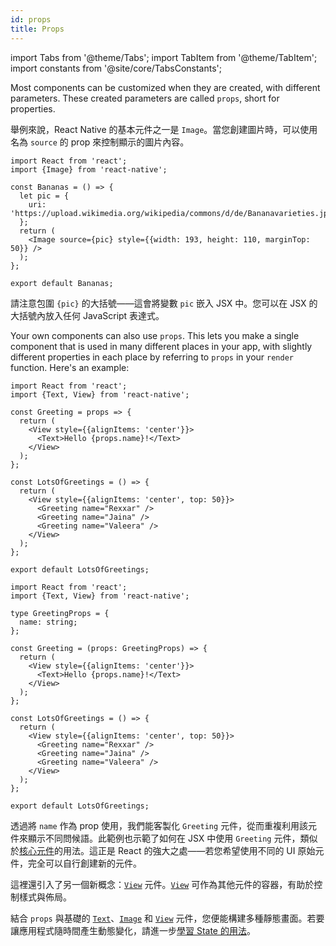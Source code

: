 ```yaml
---
id: props
title: Props
---
```


import Tabs from '@theme/Tabs'; import TabItem from '@theme/TabItem'; import constants from '@site/core/TabsConstants';

Most components can be customized when they are created, with different parameters. These created parameters are called `props`, short for properties.

舉例來說，React Native 的基本元件之一是 `Image`。當您創建圖片時，可以使用名為 `source` 的 prop 來控制顯示的圖片內容。

```SnackPlayer name=Props
import React from 'react';
import {Image} from 'react-native';

const Bananas = () => {
  let pic = {
    uri: 'https://upload.wikimedia.org/wikipedia/commons/d/de/Bananavarieties.jpg',
  };
  return (
    <Image source={pic} style={{width: 193, height: 110, marginTop: 50}} />
  );
};

export default Bananas;
```

請注意包圍 `{pic}` 的大括號——這會將變數 `pic` 嵌入 JSX 中。您可以在 JSX 的大括號內放入任何 JavaScript 表達式。

Your own components can also use `props`. This lets you make a single component that is used in many different places in your app, with slightly different properties in each place by referring to `props` in your `render` function. Here's an example:

<Tabs groupId="language" queryString defaultValue={constants.defaultSnackLanguage} values={constants.snackLanguages}>
<TabItem value="javascript">

```SnackPlayer name=Props&ext=js
import React from 'react';
import {Text, View} from 'react-native';

const Greeting = props => {
  return (
    <View style={{alignItems: 'center'}}>
      <Text>Hello {props.name}!</Text>
    </View>
  );
};

const LotsOfGreetings = () => {
  return (
    <View style={{alignItems: 'center', top: 50}}>
      <Greeting name="Rexxar" />
      <Greeting name="Jaina" />
      <Greeting name="Valeera" />
    </View>
  );
};

export default LotsOfGreetings;
```

</TabItem>
<TabItem value="typescript">

```SnackPlayer name=Props&ext=tsx
import React from 'react';
import {Text, View} from 'react-native';

type GreetingProps = {
  name: string;
};

const Greeting = (props: GreetingProps) => {
  return (
    <View style={{alignItems: 'center'}}>
      <Text>Hello {props.name}!</Text>
    </View>
  );
};

const LotsOfGreetings = () => {
  return (
    <View style={{alignItems: 'center', top: 50}}>
      <Greeting name="Rexxar" />
      <Greeting name="Jaina" />
      <Greeting name="Valeera" />
    </View>
  );
};

export default LotsOfGreetings;
```

</TabItem>
</Tabs>

透過將 `name` 作為 prop 使用，我們能客製化 `Greeting` 元件，從而重複利用該元件來顯示不同問候語。此範例也示範了如何在 JSX 中使用 `Greeting` 元件，類似於[核心元件](intro-react-native-components)的用法。這正是 React 的強大之處——若您希望使用不同的 UI 原始元件，完全可以自行創建新的元件。

這裡還引入了另一個新概念：[`View`](view.md) 元件。[`View`](view.md) 可作為其他元件的容器，有助於控制樣式與佈局。

結合 `props` 與基礎的 [`Text`](text.md)、[`Image`](image.md) 和 [`View`](view.md) 元件，您便能構建多種靜態畫面。若要讓應用程式隨時間產生動態變化，請進一步[學習 State 的用法](state.md)。